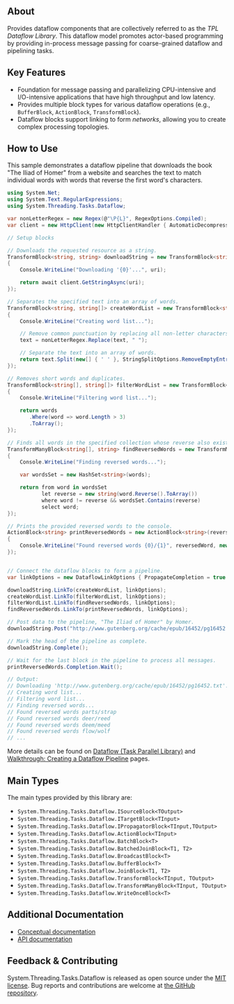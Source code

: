 ## About

<!-- A description of the package and where one can find more documentation -->

Provides dataflow components that are collectively referred to as the *TPL Dataflow Library*.
This dataflow model promotes actor-based programming by providing in-process message passing for coarse-grained dataflow and pipelining tasks.

## Key Features

<!-- The key features of this package -->

* Foundation for message passing and parallelizing CPU-intensive and I/O-intensive applications that have high throughput and low latency.
* Provides multiple block types for various dataflow operations (e.g., `BufferBlock`, `ActionBlock`, `TransformBlock`).
* Dataflow blocks support linking to form *networks*, allowing you to create complex processing topologies.

## How to Use

<!-- A compelling example on how to use this package with code, as well as any specific guidelines for when to use the package -->

This sample demonstrates a dataflow pipeline that downloads the book "The Iliad of Homer" from a website and searches the text to match individual words with words that reverse the first word's characters.

```csharp
using System.Net;
using System.Text.RegularExpressions;
using System.Threading.Tasks.Dataflow;

var nonLetterRegex = new Regex(@"\P{L}", RegexOptions.Compiled);
var client = new HttpClient(new HttpClientHandler { AutomaticDecompression = DecompressionMethods.GZip });

// Setup blocks

// Downloads the requested resource as a string.
TransformBlock<string, string> downloadString = new TransformBlock<string, string>(async uri =>
{
    Console.WriteLine("Downloading '{0}'...", uri);

    return await client.GetStringAsync(uri);
});

// Separates the specified text into an array of words.
TransformBlock<string, string[]> createWordList = new TransformBlock<string, string[]>(text =>
{
    Console.WriteLine("Creating word list...");

    // Remove common punctuation by replacing all non-letter characters with a space character.
    text = nonLetterRegex.Replace(text, " ");

    // Separate the text into an array of words.
    return text.Split(new[] { ' ' }, StringSplitOptions.RemoveEmptyEntries);
});

// Removes short words and duplicates.
TransformBlock<string[], string[]> filterWordList = new TransformBlock<string[], string[]>(words =>
{
    Console.WriteLine("Filtering word list...");

    return words
       .Where(word => word.Length > 3)
       .ToArray();
});

// Finds all words in the specified collection whose reverse also exists in the collection.
TransformManyBlock<string[], string> findReversedWords = new TransformManyBlock<string[], string>(words =>
{
    Console.WriteLine("Finding reversed words...");

    var wordsSet = new HashSet<string>(words);

    return from word in wordsSet
           let reverse = new string(word.Reverse().ToArray())
           where word != reverse && wordsSet.Contains(reverse)
           select word;
});

// Prints the provided reversed words to the console.
ActionBlock<string> printReversedWords = new ActionBlock<string>(reversedWord =>
{
    Console.WriteLine("Found reversed words {0}/{1}", reversedWord, new string(reversedWord.Reverse().ToArray()));
});


// Connect the dataflow blocks to form a pipeline.
var linkOptions = new DataflowLinkOptions { PropagateCompletion = true };

downloadString.LinkTo(createWordList, linkOptions);
createWordList.LinkTo(filterWordList, linkOptions);
filterWordList.LinkTo(findReversedWords, linkOptions);
findReversedWords.LinkTo(printReversedWords, linkOptions);

// Post data to the pipeline, "The Iliad of Homer" by Homer.
downloadString.Post("http://www.gutenberg.org/cache/epub/16452/pg16452.txt");

// Mark the head of the pipeline as complete.
downloadString.Complete();

// Wait for the last block in the pipeline to process all messages.
printReversedWords.Completion.Wait();

// Output:
// Downloading 'http://www.gutenberg.org/cache/epub/16452/pg16452.txt'...
// Creating word list...
// Filtering word list...
// Finding reversed words...
// Found reversed words parts/strap
// Found reversed words deer/reed
// Found reversed words deem/meed
// Found reversed words flow/wolf
// ...

```

More details can be found on [Dataflow (Task Parallel Library)](https://learn.microsoft.com/dotnet/standard/parallel-programming/dataflow-task-parallel-library) and [Walkthrough: Creating a Dataflow Pipeline](https://learn.microsoft.com/dotnet/standard/parallel-programming/walkthrough-creating-a-dataflow-pipeline) pages.

## Main Types

<!-- The main types provided in this library -->

The main types provided by this library are:

* `System.Threading.Tasks.Dataflow.ISourceBlock<TOutput>`
* `System.Threading.Tasks.Dataflow.ITargetBlock<TInput>`
* `System.Threading.Tasks.Dataflow.IPropagatorBlock<TInput,TOutput>`
* `System.Threading.Tasks.Dataflow.ActionBlock<TInput>`
* `System.Threading.Tasks.Dataflow.BatchBlock<T>`
* `System.Threading.Tasks.Dataflow.BatchedJoinBlock<T1, T2>`
* `System.Threading.Tasks.Dataflow.BroadcastBlock<T>`
* `System.Threading.Tasks.Dataflow.BufferBlock<T>`
* `System.Threading.Tasks.Dataflow.JoinBlock<T1, T2>`
* `System.Threading.Tasks.Dataflow.TransformBlock<TInput, TOutput>`
* `System.Threading.Tasks.Dataflow.TransformManyBlock<TInput, TOutput>`
* `System.Threading.Tasks.Dataflow.WriteOnceBlock<T>`

## Additional Documentation

<!-- Links to further documentation. Remove conceptual documentation if not available for the library. -->

* [Conceptual documentation](https://learn.microsoft.com/dotnet/standard/parallel-programming/dataflow-task-parallel-library)
* [API documentation](https://learn.microsoft.com/dotnet/api/system.threading.tasks.dataflow)

## Feedback & Contributing

<!-- How to provide feedback on this package and contribute to it -->

System.Threading.Tasks.Dataflow is released as open source under the [MIT license](https://licenses.nuget.org/MIT). Bug reports and contributions are welcome at [the GitHub repository](https://github.com/dotnet/runtime).

